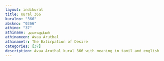 ```yaml
---
layout: indikural
title: Kural 366
kuralno: "366"
abskno: "0366"
athino: "37"
athiname: அவாவறுத்தல்
athinameen: Avaa Aruthal
athinametr: The Extirpation of Desire
categories: [37]
description: Avaa Aruthal kural 366 with meaning in tamil and english 
---
```


